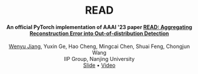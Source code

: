 <h1 align="center">READ</h1>
<h4 align='center'>
An official PyTorch implementation of AAAI '23 paper 
<a href="https://arxiv.org/abs/2206.07459">READ: Aggregating Reconstruction Error into Out-of-distribution Detection</a>
</h4>

<div align="center">

  <div>
    <a href="https://lygjwy.github.io/" target="_blank">Wenyu Jiang</a>,
    Yuxin Ge,
    Hao Cheng,
    Mingcai Chen,
    Shuai Feng,
    Chongjun Wang
  </div>
  <div>
    IIP Group, Nanjing University
  </div>
  <a href="">Slide</a> •
  <a href="">Video</a>
</div>
